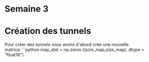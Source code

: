 # Semaine 3


# Création des tunnels


Pour créer des tunnels nous avons d'abord crée une nouvelle matrice:```python map_dist = np.zeros ((size_map,size_map), dtype = "float16")
```
